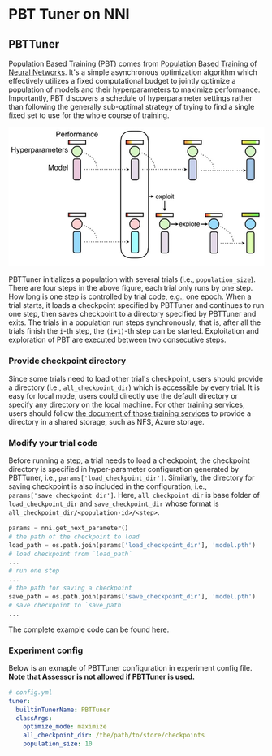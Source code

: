 PBT Tuner on NNI
===

## PBTTuner

Population Based Training (PBT) comes from [Population Based Training of Neural Networks](https://arxiv.org/abs/1711.09846v1). It's a simple asynchronous optimization algorithm which effectively utilizes a fixed computational budget to jointly optimize a population of models and their hyperparameters to maximize performance. Importantly, PBT discovers a schedule of hyperparameter settings rather than following the generally sub-optimal strategy of trying to find a single fixed set to use for the whole course of training. 

![](../../img/pbt.jpg)

PBTTuner initializes a population with several trials (i.e., `population_size`). There are four steps in the above figure, each trial only runs by one step. How long is one step is controlled by trial code, e.g., one epoch. When a trial starts, it loads a checkpoint specified by PBTTuner and continues to run one step, then saves checkpoint to a directory specified by PBTTuner and exits. The trials in a population run steps synchronously, that is, after all the trials finish the `i`-th step, the `(i+1)`-th step can be started. Exploitation and exploration of PBT are executed between two consecutive steps.

### Provide checkpoint directory

Since some trials need to load other trial's checkpoint, users should provide a directory (i.e., `all_checkpoint_dir`) which is accessible by every trial. It is easy for local mode, users could directly use the default directory or specify any directory on the local machine. For other training services, users should follow [the document of those training services](../TrainingService/Overview.md) to provide a directory in a shared storage, such as NFS, Azure storage.

### Modify your trial code

Before running a step, a trial needs to load a checkpoint, the checkpoint directory is specified in hyper-parameter configuration generated by PBTTuner, i.e., `params['load_checkpoint_dir']`. Similarly, the directory for saving checkpoint is also included in the configuration, i.e., `params['save_checkpoint_dir']`. Here, `all_checkpoint_dir` is base folder of `load_checkpoint_dir` and `save_checkpoint_dir` whose format is `all_checkpoint_dir/<population-id>/<step>`.

```python
params = nni.get_next_parameter()
# the path of the checkpoint to load
load_path = os.path.join(params['load_checkpoint_dir'], 'model.pth')
# load checkpoint from `load_path`
...
# run one step
...
# the path for saving a checkpoint
save_path = os.path.join(params['save_checkpoint_dir'], 'model.pth')
# save checkpoint to `save_path`
...
```

The complete example code can be found [here](https://github.com/microsoft/nni/tree/master/examples/trials/mnist-pbt-tuner-pytorch).

### Experiment config

Below is an exmaple of PBTTuner configuration in experiment config file. **Note that Assessor is not allowed if PBTTuner is used.**

```yaml
# config.yml
tuner:
  builtinTunerName: PBTTuner
  classArgs:
    optimize_mode: maximize
    all_checkpoint_dir: /the/path/to/store/checkpoints
    population_size: 10
```
